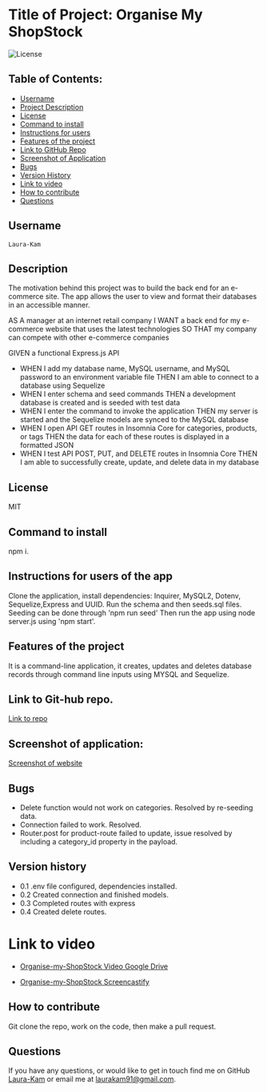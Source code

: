 # Title of Project: Organise My ShopStock

![License](https://img.shields.io/badge/license-MIT-blue.svg)

## Table of Contents:

- [Username](#username)
- [Project Description](#description)
- [License](#license)
- [Command to install](#command-to-install)
- [Instructions for users](#instructions-for-users-of-the-app)
- [Features of the project](#features-of-the-project)
- [Link to GitHub Repo](#Link-to-Git-hub-repo.)
- [Screenshot of Application](#Screenshot-of-Application)
- [Bugs](#bugs)
- [Version History](#Version-history)
- [Link to video](#Link-to-video)
- [How to contribute](#how-to-contribute)
- [Questions](#questions)

## Username

    Laura-Kam

## Description

The motivation behind this project was to build the back end for an e-commerce site. The app allows the user to view and format their databases in an accessible manner.

AS A manager at an internet retail company
I WANT a back end for my e-commerce website that uses the latest technologies
SO THAT my company can compete with other e-commerce companies

GIVEN a functional Express.js API

- WHEN I add my database name, MySQL username, and MySQL password to an environment variable file
  THEN I am able to connect to a database using Sequelize
- WHEN I enter schema and seed commands
  THEN a development database is created and is seeded with test data
- WHEN I enter the command to invoke the application
  THEN my server is started and the Sequelize models are synced to the MySQL database
- WHEN I open API GET routes in Insomnia Core for categories, products, or tags
  THEN the data for each of these routes is displayed in a formatted JSON
- WHEN I test API POST, PUT, and DELETE routes in Insomnia Core
  THEN I am able to successfully create, update, and delete data in my database

## License

MIT

## Command to install

npm i.

## Instructions for users of the app

Clone the application, install dependencies: Inquirer, MySQL2, Dotenv, Sequelize,Express and UUID. Run the schema and then seeds.sql files. Seeding can be done through 'npm run seed' Then run the app using node server.js using 'npm start'.

## Features of the project

It is a command-line application, it creates, updates and deletes database records through command line inputs using MYSQL and Sequelize.

## Link to Git-hub repo.

[Link to repo](https://github.com/Laura-Kam/Organise-my-ShopStock)

## Screenshot of application:

[Screenshot of website](https://github.com/Laura-Kam/Organise-my-ShopStock/issues/1#issue-1393870325)

## Bugs

- Delete function would not work on categories. Resolved by re-seeding data.
- Connection failed to work. Resolved.
- Router.post for product-route failed to update, issue resolved by including a category_id property in the payload.

## Version history

- 0.1 .env file configured, dependencies installed.
- 0.2 Created connection and finished models.
- 0.3 Completed routes with express
- 0.4 Created delete routes.

# Link to video

- [Organise-my-ShopStock Video Google Drive](https://drive.google.com/file/d/1_rwMTO6LAPSpBq4diffA0-2MI05qjncW/view)

- [Organise-my-ShopStock Screencastify](https://watch.screencastify.com/v/OA1SjIsSOTd4Mn7v8I2b)

## How to contribute

Git clone the repo, work on the code, then make a pull request.

## Questions

If you have any questions, or would like to get in touch find me on GitHub [Laura-Kam](https://github.com/Laura-Kam)
or email me at laurakam91@gmail.com.
